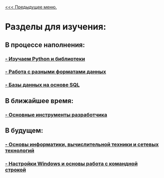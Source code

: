 [<<< Предыдущее меню.](/My_Studies)
# Разделы для изучения:

## В процессе наполнения:

### [- Изучаем Python и библиотеки](/study_materials/Python/Python_study_materials.md)
### [- Работа с разными форматами данных](/images/img/minions_at_works.jpg)
### [- Базы данных на основе SQL](/study_materials/DataBase/DataBase_info.md)

## В ближайшее время:

### [- Основные инструменты разработчика](/images/img/minions_at_works.jpg)

## В будущем:
### [- Основы информатики, вычислительной техники и сетевых технологий](/images/img/minions_at_works.jpg)
### [- Настройки Windows и основы работа с командной строкой](/images/img/minions_at_works.jpg) 